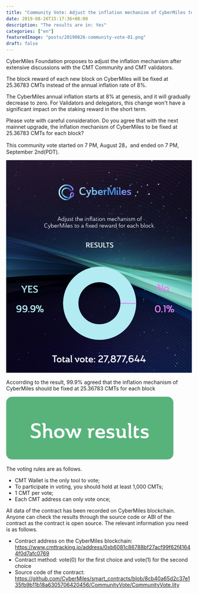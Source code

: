 ```yaml
---
title: "Community Vote: Adjust the inflation mechanism of CyberMiles to a fixed reward for each block."
date: 2019-08-26T15:17:36+08:00
description: "The results are in: Yes"
categories: ["en"]
featuredImage: "posts/20190826-community-vote-01.png"
draft: false
---
```

CyberMiles Foundation proposes to adjust the inflation mechanism after extensive discussions with the CMT Community and CMT validators.

The block reward of each new block on CyberMiles will be fixed at 25.36783 CMTs instead of the annual inflation rate of 8%.

The CyberMiles annual inflation starts at 8% at genesis, and it will gradually decrease to zero. For Validators and delegators, this change won't have a significant impact on the staking reward in the short term.

Please vote with careful consideration. Do you agree that with the next mainnet upgrade, the inflation mechanism of CyberMiles to be fixed at 25.36783 CMTs for each block?

This community vote started on  7 PM, August 28，and ended on 7 PM, September 2nd(PDT).

![](/posts/20190903-vote-result-02.png)

Accorrding to the result, 99.9% agreed that the inflation mechanism of CyberMiles should be fixed at 25.36783 CMTs for each block

[![](/posts/20190417-button-03.png)](http://cmtvote.codeislaw.co/vote.html?contract=0xb6081c86788bf27acf99f62f41644f0d7afc0769)

The voting rules are as follows. 

* CMT Wallet is the only tool to vote;
* To participate in voting, you should hold at least 1,000 CMTs;
* 1 CMT per vote;
* Each CMT address can only vote once;

All data of the contract has been recorded on CyberMiles blockchain. Anyone can check the results through the source code or ABI of the contract as the contract is open source. The relevant information you need is as follows.

* Contract address on the CyberMiles blockchain: https://www.cmttracking.io/address/0xb6081c86788bf27acf99f62f41644f0d7afc0769
* Contract method: vote(0) for the first choice and vote(1) for the second choice
* Source code of the contract: https://github.com/CyberMiles/smart_contracts/blob/8cb40a65d2c37e135fb9b11b18a6305706420456/CommunityVote/CommunityVote.lity

